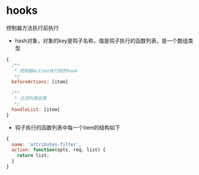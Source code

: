 # hooks

<pre>控制器方法执行前执行</pre>
* hash对象，对象的key是钩子名称，值是钩子执行的函数列表，是一个数组类型
```js
{
  /**
   * 控制器action执行前的hook
   */
  beforeActions: [item]

  /**
   * 过滤列表结果
   */
  handleList: [item]
}
```

* 钩子执行的函数列表中每一个item的结构如下
```js
{
  name: 'attributes-filter',
  action: function(opts, req, list) {
    return list;
  }
}
```
